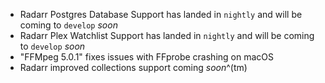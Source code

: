 - Radarr Postgres Database Support has landed in `nightly` and will be coming to `develop` _soon_
- Radarr Plex Watchlist Support has landed in `nightly` and will be coming to `develop` _soon_
- "FFMpeg 5.0.1" fixes issues with FFprobe crashing on macOS
- Radarr improved collections support coming _soon_^(tm)